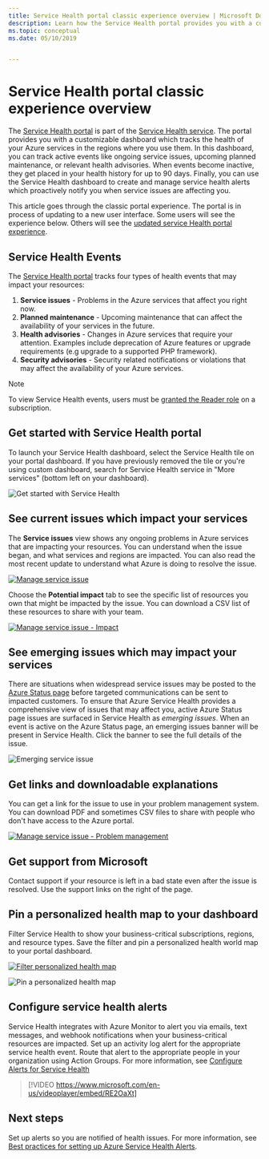 ```yaml
---
title: Service Health portal classic experience overview | Microsoft Docs
description: Learn how the Service Health portal provides you with a customizable dashboard which tracks the health of your Azure services in the regions where you use them. 
ms.topic: conceptual
ms.date: 05/10/2019


---
```

# Service Health portal classic experience overview

The [Service Health portal](https://ms.portal.azure.com/#view/Microsoft_Azure_Health/AzureHealthBrowseBlade/~/serviceIssues) is part of the [Service Health service](overview.md). The portal provides you with a customizable dashboard which tracks the health of your Azure services in the regions where you use them. In this dashboard, you can track active events like ongoing service issues, upcoming planned maintenance, or relevant health advisories. When events become inactive, they get placed in your health history for up to 90 days. Finally, you can use the Service Health dashboard to create and manage service health alerts which proactively notify you when service issues are affecting you.

This article goes through the classic portal experience. The portal is in process of updating to a new user interface. Some users will see the experience below. Others will see the [updated service Health portal experience](service-health-portal-update.md). 

## Service Health Events

The [Service Health portal](https://ms.portal.azure.com/#view/Microsoft_Azure_Health/AzureHealthBrowseBlade/~/serviceIssues) tracks four types of health events that may impact your resources:

1. **Service issues** - Problems in the Azure services that affect you right now. 
2. **Planned maintenance** - Upcoming maintenance that can affect the availability of your services in the future.  
3. **Health advisories** - Changes in Azure services that require your attention. Examples include deprecation of Azure features or upgrade requirements (e.g upgrade to a supported PHP framework).
4. **Security advisories** - Security related notifications or violations that may affect the availability of your Azure services.

> [!NOTE]
> To view Service Health events, users must be [granted the Reader role](../role-based-access-control/role-assignments-portal.md) on a subscription.

## Get started with Service Health portal

To launch your Service Health dashboard, select the Service Health tile on your portal dashboard. If you have previously removed the tile or you're using custom dashboard, search for Service Health service in "More services" (bottom left on your dashboard).

![Get started with Service Health](./media/service-health-overview/azure-service-health-overview-1.png)

## See current issues which impact your services

The **Service issues** view shows any ongoing problems in Azure services that are impacting your resources. You can understand when the issue began, and what services and regions are impacted. You can also read the most recent update to understand what Azure is doing to resolve the issue. 

[![Manage service issue](./media/service-health-overview/azure-service-health-overview-2.png)](./media/service-health-overview/azure-service-health-overview-2.png#lightbox)

Choose the **Potential impact** tab to see the specific list of resources you own that might be impacted by the issue. You can download a CSV list of these resources to share with your team.

[![Manage service issue - Impact](./media/service-health-overview/azure-service-health-overview-4.png)](./media/service-health-overview/azure-service-health-overview-4.png#lightbox)

## See emerging issues which may impact your services

There are situations when widespread service issues may be posted to the [Azure Status page](https://status.azure.com) before targeted communications can be sent to impacted customers. To ensure that Azure Service Health provides a comprehensive view of issues that may affect you, active Azure Status page issues are surfaced in Service Health as *emerging issues*. When an event is active on the Azure Status page, an emerging issues banner will be present in Service Health. Click the banner to see the full details of the issue.

![Emerging service issue](./media/service-health-overview/azure-service-health-emerging-issue.png)

## Get links and downloadable explanations 

You can get a link for the issue to use in your problem management system. You can download PDF and sometimes CSV files to share with people who don't have access to the Azure portal.   

[![Manage service issue - Problem management](./media/service-health-overview/azure-service-health-overview-3.png)](./media/service-health-overview/azure-service-health-overview-3.png#lightbox)

## Get support from Microsoft

Contact support if your resource is left in a bad state even after the issue is resolved.  Use the support links on the right of the page.  

## Pin a personalized health map to your dashboard

Filter Service Health to show your business-critical subscriptions, regions, and resource types. Save the filter and pin a personalized health world map to your portal dashboard. 

[![Filter personalized health map](./media/service-health-overview/azure-service-health-overview-6a.png)](./media/service-health-overview/azure-service-health-overview-6a.png#lightbox)

![Pin a personalized health map](./media/service-health-overview/azure-service-health-overview-6b.png)

## Configure service health alerts

Service Health integrates with Azure Monitor to alert you via emails, text messages, and webhook notifications when your business-critical resources are impacted. Set up an activity log alert for the appropriate service health event. Route that alert to the appropriate people in your organization using Action Groups. For more information, see [Configure Alerts for Service Health](./alerts-activity-log-service-notifications-portal.md)

>[!VIDEO https://www.microsoft.com/en-us/videoplayer/embed/RE2OaXt]

## Next steps

Set up alerts so you are notified of health issues. For more information, see [Best practices for setting up Azure Service Health Alerts](https://www.youtube.com/watch?v=k5d5ca8K6tc&list=PLLasX02E8BPBBSqygdRvlTnHfp1POwE8K&index=6&t=0s). 
